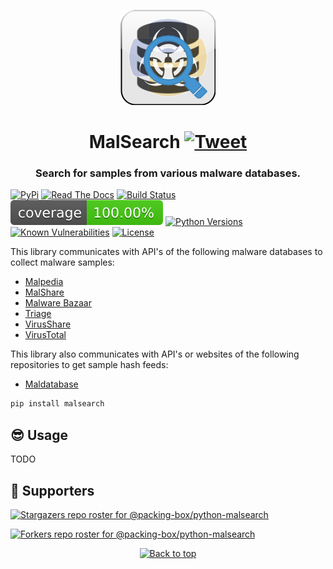 <p align="center"><img src="https://github.com/packing-box/python-malsearch/raw/main/docs/pages/img/logo.png"></p>
<h1 align="center">MalSearch <a href="https://twitter.com/intent/tweet?text=MalSearch%20-%20Search%20for%20samples%20from%20various%20malware%20databases.%0D%0APython%20library%20for%20getting%20samples%20from%20multiple%20malware databases.%0D%0Ahttps%3a%2f%2fgithub%2ecom%2fpacking-box%2fpython-malsearch%0D%0A&hashtags=python,programming,malware"><img src="https://img.shields.io/badge/Tweet--lightgrey?logo=twitter&style=social" alt="Tweet" height="20"/></a></h1>
<h3 align="center">Search for samples from various malware databases.</h3>

[![PyPi](https://img.shields.io/pypi/v/malsearch.svg)](https://pypi.python.org/pypi/malsearch/)
[![Read The Docs](https://readthedocs.org/projects/python-malsearch/badge/?version=latest)](https://python-malsearch.readthedocs.io/en/latest/?badge=latest)
[![Build Status](https://github.com/packing-box/python-malsearch/actions/workflows/python-package.yml/badge.svg)](https://github.com/packing-box/python-malsearch/actions/workflows/python-package.yml)
[![Coverage Status](https://raw.githubusercontent.com/packing-box/python-malsearch/main/docs/coverage.svg)](#)
[![Python Versions](https://img.shields.io/pypi/pyversions/malsearch.svg)](https://pypi.python.org/pypi/malsearch/)
[![Known Vulnerabilities](https://snyk.io/test/github/packing-box/python-malsearch/badge.svg?targetFile=requirements.txt)](https://snyk.io/test/github/packing-box/python-malsearch?targetFile=requirements.txt)
[![License](https://img.shields.io/pypi/l/malsearch.svg)](https://pypi.python.org/pypi/malsearch/)

This library communicates with API's of the following malware databases to collect malware samples:

- [Malpedia](https://malpedia.caad.fkie.fraunhofer.de/usage/api)
- [MalShare](https://malshare.com/doc.php)
- [Malware Bazaar](https://bazaar.abuse.ch/api)
- [Triage](https://tria.ge/docs)
- [VirusShare](https://virusshare.com/apiv2_reference)
- [VirusTotal](https://docs.virustotal.com/reference/overview)

This library also communicates with API's or websites of the following repositories to get sample hash feeds:

- [Maldatabase](https://maldatabase.com/api-doc.html)


```sh
pip install malsearch
```

## :sunglasses: Usage

TODO


## :clap:  Supporters

[![Stargazers repo roster for @packing-box/python-malsearch](https://reporoster.com/stars/dark/packing-box/python-malsearch)](https://github.com/packing-box/python-malsearch/stargazers)

[![Forkers repo roster for @packing-box/python-malsearch](https://reporoster.com/forks/dark/packing-box/python-malsearch)](https://github.com/packing-box/python-malsearch/network/members)

<p align="center"><a href="#"><img src="https://img.shields.io/badge/Back%20to%20top--lightgrey?style=social" alt="Back to top" height="20"/></a></p>
